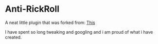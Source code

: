 # Anti-RickRoll

A neat little plugin that was forked from: [This](https://chrome.google.com/webstore/detail/rick-roll-detector/naiegljfmojjaphollbjobpedcdnkkfp?hl=en)

I have spent so long tweaking and googling and i am proud of what i have created.